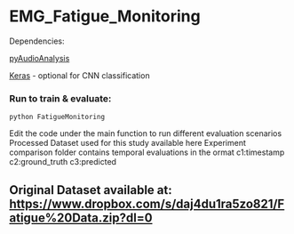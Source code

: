 # EMG_Fatigue_Monitoring
Dependencies: 

[pyAudioAnalysis](https://github.com/tyiannak/pyAudioAnalysis)

[Keras](https://keras.io/) - optional for CNN classification

### Run to train & evaluate:
```
python FatigueMonitoring
```
 Edit the code under the main function to run different evaluation scenarios
 Processed Dataset used for this study available here
 Experiment comparison folder contains temporal evaluations in the ormat c1:timestamp c2:ground_truth c3:predicted

## Original Dataset available at: https://www.dropbox.com/s/daj4du1ra5zo821/Fatigue%20Data.zip?dl=0
